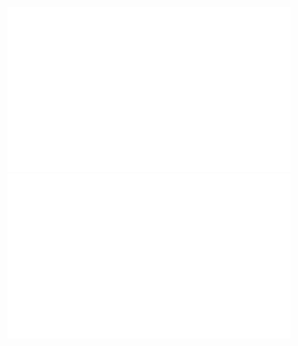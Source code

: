 ![](https://github.com/jfr4nc0/github-stats/blob/master/generated/overview.svg)
![](https://github.com/jfr4nc0/github-stats/blob/master/generated/languages.svg)

